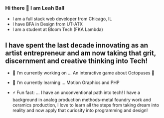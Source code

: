### Hi there 👋 I am Leah Ball
 - I am a full stack web developer from Chicago, IL
 - I have BFA in Design from UT-ATX
 - I am a student at Bloom Tech (FKA Lambda)

## I have spent the last decade innovating as an artist entrepreneur and am now taking that grit, discernment and creative thinking into Tech!


- 🔭 I’m currently working on ... An interactive game about Octopuses 🐙
- 🌱 I’m currently learning ... Motion Graphics and PHP

- ⚡ Fun fact: ... I have an unconventional path into tech! I have a background in analog production methods-metal foundry work and ceramics production, I love to learn all the steps from taking dream into reality and now apply that curiosity into programming and design!

